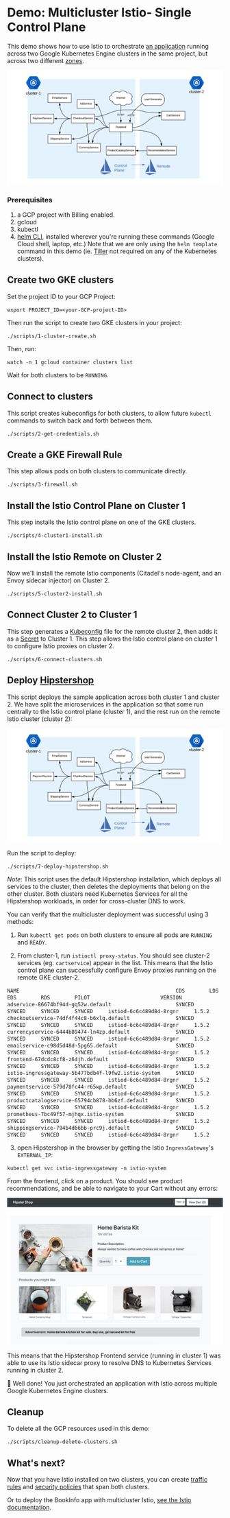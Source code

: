 # Demo: Multicluster Istio- Single Control Plane

This demo shows how to use Istio to orchestrate [an application](https://github.com/GoogleCloudPlatform/microservices-demo) running across two Google
Kubernetes Engine clusters in the same project, but across two different [zones](https://cloud.google.com/compute/docs/regions-zones/#identifying_a_region_or_zone).

![topology](screenshots/topology.png)

### Prerequisites

1. a GCP project with Billing enabled.
2. gcloud
3. kubectl
4. [helm CLI](https://github.com/helm/helm/releases), installed wherever you're running
   these commands (Google Cloud shell, laptop,
   etc.) Note that we are only using the `helm template` command in this demo (ie. [Tiller](https://helm.sh/docs/glossary/#tiller)
   not required on any of the Kubernetes clusters).

## Create two GKE clusters

Set the project ID to your GCP Project:

```
export PROJECT_ID=<your-GCP-project-ID>
```

Then run the script to create two GKE clusters in your project:

```
./scripts/1-cluster-create.sh
```

Then, run:

```
watch -n 1 gcloud container clusters list
```

Wait for both clusters to be `RUNNING`.

## Connect to clusters

This script creates kubeconfigs for both clusters, to allow future `kubectl` commands to
switch back and forth between them.

```
./scripts/2-get-credentials.sh
```

## Create a GKE Firewall Rule

This step allows pods on both clusters to communicate directly.

```
./scripts/3-firewall.sh
```


## Install the Istio Control Plane on Cluster 1

This step installs the Istio control plane on one of the GKE clusters.

```
./scripts/4-cluster1-install.sh
```


## Install the Istio Remote on Cluster 2

Now we'll install the remote Istio components (Citadel's node-agent, and an Envoy sidecar injector) on Cluster 2.

```
./scripts/5-cluster2-install.sh
```


## Connect Cluster 2 to Cluster 1

This step generates a [Kubeconfig](https://kubernetes.io/docs/tasks/access-application-cluster/configure-access-multiple-clusters/#define-clusters-users-and-contexts) file for the remote cluster 2, then adds it as a [Secret](https://kubernetes.io/docs/concepts/configuration/secret/)
to Cluster 1. This step allows the Istio control plane on cluster 1 to configure Istio proxies on cluster 2.

```
./scripts/6-connect-clusters.sh
```


## Deploy [Hipstershop](https://github.com/GoogleCloudPlatform/microservices-demo)

This script deploys the sample application across both cluster 1 and cluster 2. We have
split the microservices in the application so that some run centrally to the Istio control
plane (cluster 1), and the rest run on the remote Istio cluster (cluster 2):

![topology](screenshots/topology.png)


Run the script to deploy:

```
./scripts/7-deploy-hipstershop.sh
```

*Note*:  This script uses the default Hipstershop installation, which deploys all services to the cluster, then deletes the deployments that belong on the other cluster. Both clusters need Kubernetes Services for all the Hipstershop workloads, in order for cross-cluster DNS to work.

You can verify that the multicluster deployment was successful using 3 methods:

1. Run `kubectl get pods` on both clusters to ensure all pods are `RUNNING` and `READY`.

2. From cluster-1, run `istioctl proxy-status`. You should see cluster-2 services (eg.
   `cartservice`) appear in the list. This means that the Istio control plane can
   successfully configure Envoy proxies running on the remote GKE cluster-2.

```
NAME                                                   CDS        LDS        EDS        RDS        PILOT                       VERSION
adservice-86674bf94d-gq52w.default                     SYNCED     SYNCED     SYNCED     SYNCED     istiod-6c6c489d84-8rgnr     1.5.2
checkoutservice-74df4f44c8-b6xlq.default               SYNCED     SYNCED     SYNCED     SYNCED     istiod-6c6c489d84-8rgnr     1.5.2
currencyservice-6444b89474-ln4zp.default               SYNCED     SYNCED     SYNCED     SYNCED     istiod-6c6c489d84-8rgnr     1.5.2
emailservice-c98d5d48d-5pg65.default                   SYNCED     SYNCED     SYNCED     SYNCED     istiod-6c6c489d84-8rgnr     1.5.2
frontend-67dcdc8cf8-z64jh.default                      SYNCED     SYNCED     SYNCED     SYNCED     istiod-6c6c489d84-8rgnr     1.5.2
istio-ingressgateway-5b477bdb4f-l9fw2.istio-system     SYNCED     SYNCED     SYNCED     SYNCED     istiod-6c6c489d84-8rgnr     1.5.2
paymentservice-579d78fc44-r65wp.default                SYNCED     SYNCED     SYNCED     SYNCED     istiod-6c6c489d84-8rgnr     1.5.2
productcatalogservice-65794cb878-bb6zf.default         SYNCED     SYNCED     SYNCED     SYNCED     istiod-6c6c489d84-8rgnr     1.5.2
prometheus-7bc49f57-mjhqx.istio-system                 SYNCED     SYNCED     SYNCED     SYNCED     istiod-6c6c489d84-8rgnr     1.5.2
shippingservice-794b4d66bb-prc9j.default               SYNCED     SYNCED     SYNCED     SYNCED     istiod-6c6c489d84-8rgnr     1.5.2
```

3. open Hipstershop in the browser by getting the Istio `IngressGateway`'s `EXTERNAL_IP`:

```
kubectl get svc istio-ingressgateway -n istio-system
```

From the frontend, click on a product. You should see product recommendations, and be able to navigate to your Cart without any errors:

![browser-screenshot](screenshots/browser-screenshot.png)

This means that the Hipstershop Frontend service (running in cluster 1) was able to use
its Istio sidecar proxy to resolve DNS to Kubernetes Services running in cluster 2.

🎉 Well done! You just orchestrated an application with Istio across multiple Google
Kubernetes Engine
clusters.

## Cleanup

To delete all the GCP resources used in this demo:

```
./scripts/cleanup-delete-clusters.sh
```

## What's next?

Now that you have Istio installed on two clusters, you can create [traffic rules](https://github.com/GoogleCloudPlatform/istio-samples/tree/master/istio-canary-gke) and [security policies](https://github.com/GoogleCloudPlatform/istio-samples/tree/master/security-intro) that
span both clusters.

Or to deploy the BookInfo app with multicluster Istio, [see the Istio documentation](https://preliminary.istio.io/docs/examples/multicluster/gke/).
